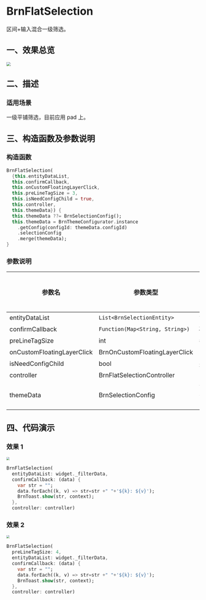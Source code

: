# BrnFlatSelection

区间+输入混合一级筛选。

## 一、效果总览

<img src="./img/BrnFlatSelectionIntro.png" style="zoom:67%;" />

## 二、描述

### 适用场景

一级平铺筛选，目前应用 pad 上。

## 三、构造函数及参数说明

### 构造函数

```dart
BrnFlatSelection(
  {this.entityDataList,
  this.confirmCallback,
  this.onCustomFloatingLayerClick,
  this.preLineTagSize = 3,
  this.isNeedConfigChild = true,
  this.controller,
  this.themeData}) {
  this.themeData ??= BrnSelectionConfig();
  this.themeData = BrnThemeConfigurator.instance
    .getConfig(configId: themeData.configId)
    .selectionConfig
    .merge(themeData);
}
```

### 参数说明

| 参数名                     | 参数类型                        | 描述                                        | 是否必填 | 默认值 |
| -------------------------- | ------------------------------- | ------------------------------------------- | -------- | ------ |
| entityDataList             | `List<BrnSelectionEntity>`      | 筛选原始数据                                | 是       | 无     |
| confirmCallback            | `Function(Map<String, String>)` | 确定回调                                    | 否       | 无     |
| preLineTagSize             | int                             | 每行展示 tag 数                             | 否       | 3      |
| onCustomFloatingLayerClick | BrnOnCustomFloatingLayerClick   | 自定义事件处理                              | 否       | 无     |
| isNeedConfigChild          | bool                            | 是否需要配置子选项                          | 否       | true   |
| controller                 | BrnFlatSelectionController      | 自定义 controller                           | 否       |        |
| themeData                  | BrnSelectionConfig              | 筛选项主题配置，配置详见 BrnSelectionConfig | 否       |        |

## 四、代码演示

### 效果 1

<img src="./img/BrnFlatSelectionDemo1.png" style="zoom:50%;" />

```dart
BrnFlatSelection(
  entityDataList: widget._filterData,
  confirmCallback: (data) {
    var str = "";
    data.forEach((k, v) => str=str +" "+'${k}: ${v}');
    BrnToast.show(str, context);
  },
  controller: controller)
```

### 效果 2

<img src="./img/BrnFlatSelectionDemo2.png" style="zoom:50%;" />

```dart
BrnFlatSelection(
  preLineTagSize: 4,
  entityDataList: widget._filterData,
  confirmCallback: (data) {
    var str = "";
    data.forEach((k, v) => str=str +" "+'${k}: ${v}');
    BrnToast.show(str, context);
  },
  controller: controller)
```
